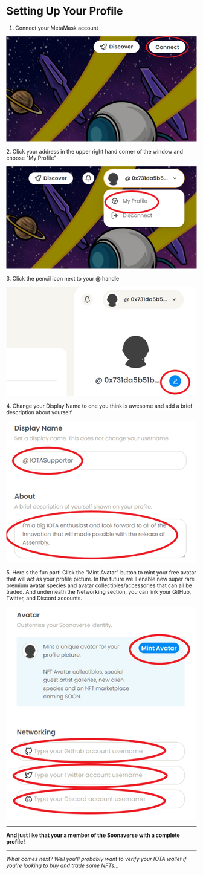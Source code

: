 # Setting Up Your Profile

1. Connect your MetaMask account

![](<../.gitbook/assets/image (5) (1).png>)

2\. Click your address in the upper right hand corner of the window and choose "My Profile"

![](<../.gitbook/assets/image (2) (1).png>)

3\. Click the pencil icon next to your @ handle

![](<../.gitbook/assets/image (4) (1).png>)

4\. Change your Display Name to one you think is awesome and add a brief description about yourself

![](<../.gitbook/assets/image (1) (1).png>)

5\. Here's the fun part! Click the "Mint Avatar" button to mint your free avatar that will act as your profile picture. In the future we'll enable new super rare premium avatar species and avatar collectibles/accessories that can all be traded. And underneath the Networking section, you can link your GitHub, Twitter, and Discord accounts.

![](<../.gitbook/assets/image (3) (1) (1).png>)

****

**And just like that your a member of the Soonaverse with a complete profile!**

****

_What comes next? Well you'll probably want to verify your IOTA wallet if you're looking to buy and trade some NFTs..._

